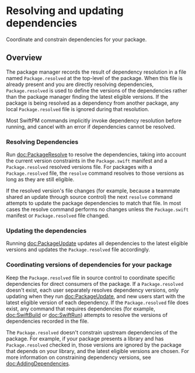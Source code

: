 # Resolving and updating dependencies

Coordinate and constrain dependencies for your package.

## Overview

The package manager records the result of dependency resolution in a file named `Package.resolved` at the top-level of the package.
When this file is already present and you are directly resolving dependencies, `Package.resolved` is used to define the versions of the dependencies rather than the package manager finding the latest eligible versions.
If the package is being resolved as a dependency from another package, any local `Package.resolved` file is ignored during that resolution.  

Most SwiftPM commands implicitly invoke dependency resolution before running, and cancel with an error if dependencies cannot be resolved.

### Resolving Dependencies

Run <doc:PackageResolve> to resolve the dependencies, taking into account the current version constraints in the `Package.swift` manifest and a `Package.resolved` resolved versions file.
For packages with a `Package.resolved` file, the `resolve` command resolves to those versions as long as they are still eligible.

If the resolved version's file changes (for example, because a teammate shared an update through source control) the next `resolve` command attempts to update the package dependencies to match that file.
In most cases the resolve command performs no changes unless the `Package.swift` manifest or `Package.resolved` file changed.

### Updating the dependencies

Running <doc:PackageUpdate> updates all dependencies to the latest eligible versions and updates the `Package.resolved` file accordingly.

### Coordinating versions of dependencies for your package

Keep the `Package.resolved` file in source control to coordinate specific dependencies for direct consumers of the package.
If a `Package.resolved` doesn't exist, each user separately resolves dependency versions, only updating when they run <doc:PackageUpdate>, and new users start with the latest eligible version of each dependency.
If the `Package.resolved` file does exist, any command that requires dependencies (for example, <doc:SwiftBuild> or <doc:SwiftRun>) attempts to resolve the versions of dependencies recorded in the file.

The `Package.resolved` doesn't constrain upstream dependencies of the package. 
For example, if your package presents a library and has `Package.resolved` checked in, those versions are ignored by the package that depends on your library, and the latest eligible versions are chosen.
For more information on constraining dependency versions, see <doc:AddingDependencies>.

